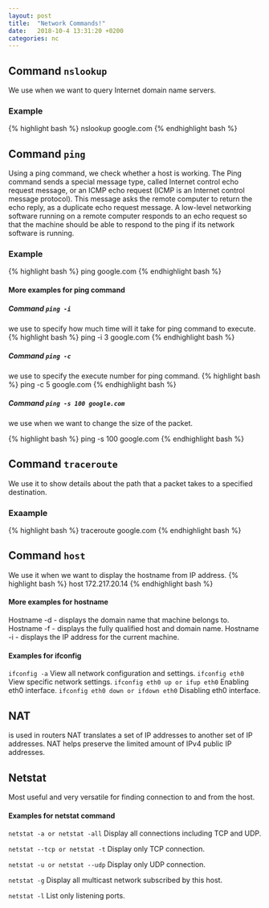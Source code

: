 ```yaml
---
layout: post
title:  "Network Commands!"
date:   2018-10-4 13:31:20 +0200
categories: nc
---
```


## Command ```nslookup```
We use when we want to query Internet domain name servers. 

### Example
{% highlight bash %}
nslookup google.com
{% endhighlight bash %}

## Command ```ping```
Using a ping command, we check whether a host is working.
The Ping command sends a special message type, called Internet control echo request message, or an ICMP echo request (ICMP is an Internet control message protocol). 
This message asks the remote computer to return the echo reply, as a duplicate echo request message.
A low-level networking software running on a remote computer responds to an echo request so that the machine should be able to respond to the ping if its network software is running.

### Example
{% highlight bash %}
ping google.com
{% endhighlight bash %}

#### More examples for ping command

##### Command ```ping -i```
we use to specify how much time will it take for ping command to execute.
{% highlight bash %}
ping -i 3 google.com
{% endhighlight bash %}

##### Command ```ping -c```
we use to specify the execute number for ping command.
{% highlight bash %}
ping -c 5 google.com
{% endhighlight bash %}

##### Command ```ping -s 100 google.com```
we use when we want to change the size of the packet.

{% highlight bash %}
ping -s 100 google.com
{% endhighlight bash %}

## Command ```traceroute```
We use it to show details about the path that a packet takes to a specified destination.
### Exaample 
{% highlight bash %}
traceroute google.com
{% endhighlight bash %}

## Command ```host```
We use it when we want to display the hostname from IP address.
{% highlight bash %}
host 172.217.20.14 
{% endhighlight bash %}

#### More examples for hostname 

Hostname -d - displays the domain name that machine belongs to.
Hostname -f - displays the fully qualified host and domain name.
Hostname -i - displays the IP address for the current machine.


#### Examples for ifconfig

```ifconfig -a```  View all network configuration and settings.
```ifconfig eth0```  View specific network settings.
```ifconfig eth0 up or ifup eth0```  Enabling eth0 interface.
```ifconfig eth0 down or ifdown eth0``` Disabling eth0 interface.


## NAT 
is used in routers NAT translates a set of IP addresses to another set of IP addresses.
NAT helps preserve the limited amount of IPv4 public IP addresses.

## Netstat
Most useful and very versatile for finding connection to and from the host.

#### Examples for netstat command

```netstat -a or netstat -all```
Display all connections including TCP and UDP.

```netstat --tcp or netstat -t```
Display only TCP connection.

```netstat -u or netstat --udp```
Display only UDP connection.

```netstat -g```
Display all multicast network subscribed by this host.

```netstat -l```
List only listening ports.
